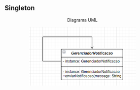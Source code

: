<h2> Singleton </h2>
<div align="center"> 
    <p> Diagrama UML </p>
    <img src="DiagramaClasses/singleton.png">
</div>
